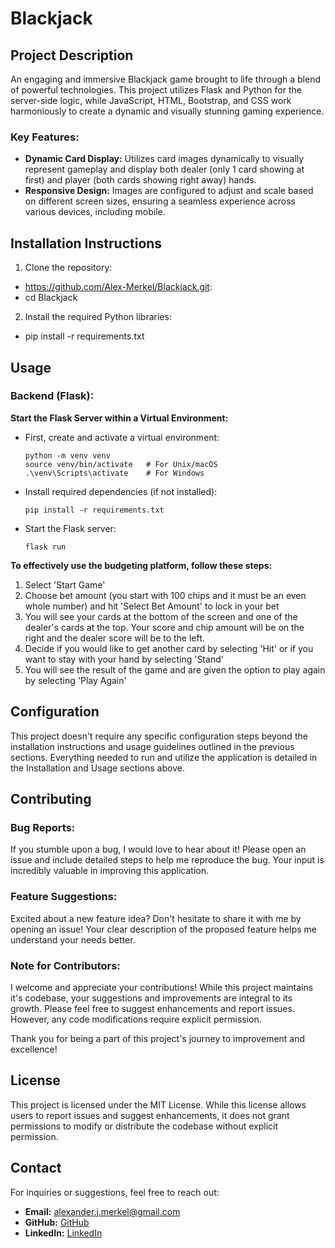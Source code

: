 # Blackjack

## Project Description

An engaging and immersive Blackjack game brought to life through a blend of powerful technologies. This project utilizes Flask and Python for the server-side logic, while JavaScript, HTML, Bootstrap, and CSS work harmoniously to create a dynamic and visually stunning gaming experience.

### Key Features:
- **Dynamic Card Display:** Utilizes card images dynamically to visually represent gameplay and display both dealer (only 1 card showing at first) and player (both cards showing right away) hands.
- **Responsive Design:** Images are configured to adjust and scale based on different screen sizes, ensuring a seamless experience across various devices, including mobile.

## Installation Instructions

1. Clone the repository:
- https://github.com/Alex-Merkel/Blackjack.git:
- cd Blackjack

2. Install the required Python libraries:
- pip install -r requirements.txt


## Usage

### Backend (Flask):

**Start the Flask Server within a Virtual Environment:**

   - First, create and activate a virtual environment:
     ```
     python -m venv venv
     source venv/bin/activate   # For Unix/macOS
     .\venv\Scripts\activate    # For Windows
     ```
   
   - Install required dependencies (if not installed):
     ```
     pip install -r requirements.txt
     ```
   
   - Start the Flask server:
     ```
     flask run
     ```

**To effectively use the budgeting platform, follow these steps:**

1. Select 'Start Game'
2. Choose bet amount (you start with 100 chips and it must be an even whole number) and hit 'Select Bet Amount' to lock in your bet
3. You will see your cards at the bottom of the screen and one of the dealer's cards at the top. Your score and chip amount will be on the right and the dealer score will be to the left.
4. Decide if you would like to get another card by selecting 'Hit' or if you want to stay with your hand by selecting 'Stand'
5. You will see the result of the game and are given the option to play again by selecting 'Play Again'

## Configuration

This project doesn't require any specific configuration steps beyond the installation instructions and usage guidelines outlined in the previous sections. Everything needed to run and utilize the application is detailed in the Installation and Usage sections above.


## Contributing

### Bug Reports:

If you stumble upon a bug, I would love to hear about it! Please open an issue and include detailed steps to help me reproduce the bug. Your input is incredibly valuable in improving this application.

### Feature Suggestions:

Excited about a new feature idea? Don't hesitate to share it with me by opening an issue! Your clear description of the proposed feature helps me understand your needs better.

### Note for Contributors:
I welcome and appreciate your contributions! While this project maintains it's codebase, your suggestions and improvements are integral to its growth. Please feel free to suggest enhancements and report issues. However, any code modifications require explicit permission.

Thank you for being a part of this project's journey to improvement and excellence!


## License

This project is licensed under the MIT License. While this license allows users to report issues and suggest enhancements, it does not grant permissions to modify or distribute the codebase without explicit permission.


## Contact

For inquiries or suggestions, feel free to reach out:
- **Email:** alexander.j.merkel@gmail.com
- **GitHub:** [GitHub](https://github.com/Alex-Merkel)
- **LinkedIn:** [LinkedIn](https://www.linkedin.com/in/alex-merkel-8750b0274/)

